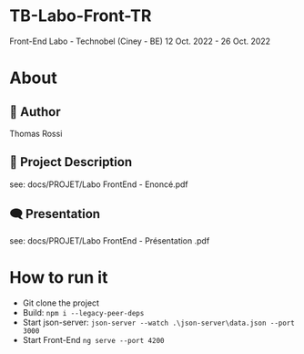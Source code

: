 # TB-Labo-Front-TR
Front-End Labo - Technobel (Ciney - BE)
12 Oct. 2022 - 26 Oct. 2022


# About
## 🧔 Author
Thomas Rossi

## 📄 Project Description
see: docs/PROJET/Labo FrontEnd - Enoncé.pdf

## 🗨️ Presentation
see: docs/PROJET/Labo FrontEnd - Présentation .pdf


# How to run it
- Git clone the project
- Build:
    `npm i --legacy-peer-deps`
- Start json-server:
    `json-server --watch .\json-server\data.json --port 3000`
- Start Front-End
    `ng serve --port 4200`
